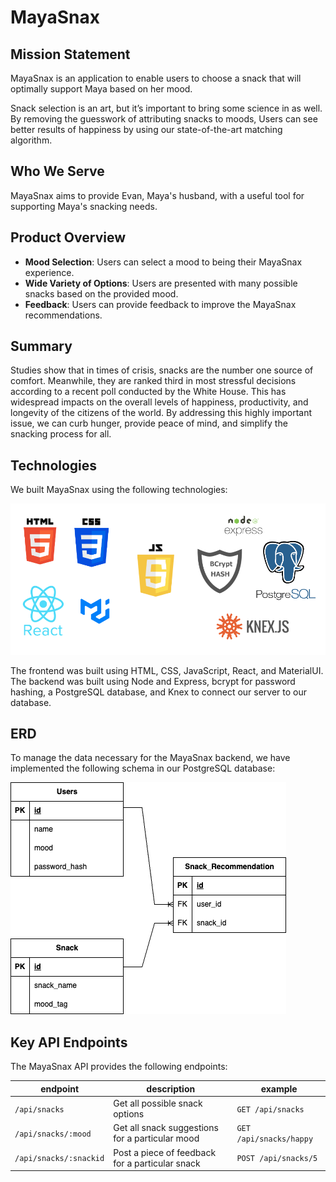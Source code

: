 # MayaSnax

## Mission Statement

MayaSnax is an application to enable users to choose a snack that will optimally support Maya based on her mood.

Snack selection is an art, but it’s important to bring some science in as well. By removing the guesswork of attributing snacks to moods, Users can see better results of happiness by using our state-of-the-art matching algorithm.

## Who We Serve

MayaSnax aims to provide Evan, Maya's husband, with a useful tool for supporting Maya's snacking needs.

## Product Overview

* **Mood Selection**: Users can select a mood to being their MayaSnax experience.
* **Wide Variety of Options**: Users are presented with many possible snacks based on the provided mood.
* **Feedback**: Users can provide feedback to improve the MayaSnax recommendations.

## Summary

Studies show that in times of crisis, snacks are the number one source of comfort. Meanwhile, they are ranked third in most stressful decisions according to a recent poll conducted by the White House. This has widespread impacts on the overall levels of happiness, productivity, and longevity of the citizens of the world. By addressing this highly important issue, we can curb hunger, provide peace of mind, and simplify the snacking process for all.

## Technologies  
We built MayaSnax using the following technologies:

![](mayasnax-technologies.png)

The frontend was built using HTML, CSS, JavaScript, React, and MaterialUI. The backend was built using Node and Express, bcrypt for password hashing, a PostgreSQL database, and Knex to connect our server to our database.

## ERD

To manage the data necessary for the MayaSnax backend, we have implemented the following schema in our PostgreSQL database:

![](mayasnax-erd.png)

## Key API Endpoints

The MayaSnax API provides the following endpoints:

| endpoint | description | example |
| - | - | - |
| `/api/snacks` | Get all possible snack options | `GET /api/snacks` |
| `/api/snacks/:mood` | Get all snack suggestions for a particular mood | `GET /api/snacks/happy` |
| `/api/snacks/:snackid` | Post a piece of feedback for a particular snack | `POST /api/snacks/5` |



